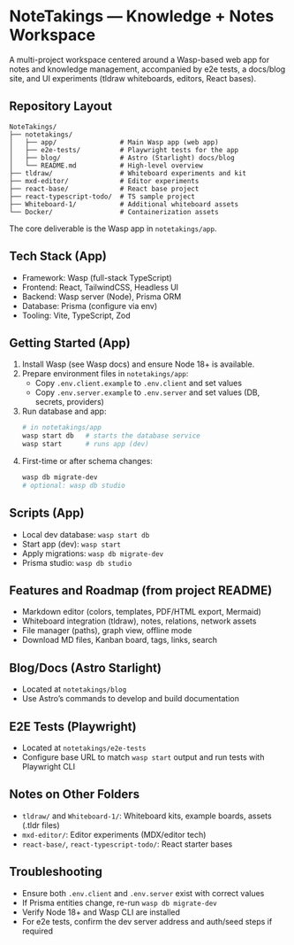 # NoteTakings — Knowledge + Notes Workspace

A multi-project workspace centered around a Wasp-based web app for notes and knowledge management, accompanied by e2e tests, a docs/blog site, and UI experiments (tldraw whiteboards, editors, React bases).

## Repository Layout
```
NoteTakings/
├── notetakings/
│   ├── app/                # Main Wasp app (web app)
│   ├── e2e-tests/          # Playwright tests for the app
│   ├── blog/               # Astro (Starlight) docs/blog
│   └── README.md           # High-level overview
├── tldraw/                 # Whiteboard experiments and kit
├── mxd-editor/             # Editor experiments
├── react-base/             # React base project
├── react-typescript-todo/  # TS sample project
├── Whiteboard-1/           # Additional whiteboard assets
└── Docker/                 # Containerization assets
```

The core deliverable is the Wasp app in `notetakings/app`.

## Tech Stack (App)
- Framework: Wasp (full-stack TypeScript)
- Frontend: React, TailwindCSS, Headless UI
- Backend: Wasp server (Node), Prisma ORM
- Database: Prisma (configure via env)
- Tooling: Vite, TypeScript, Zod

## Getting Started (App)
1. Install Wasp (see Wasp docs) and ensure Node 18+ is available.
2. Prepare environment files in `notetakings/app`:
   - Copy `.env.client.example` to `.env.client` and set values
   - Copy `.env.server.example` to `.env.server` and set values (DB, secrets, providers)
3. Run database and app:
   ```bash
   # in notetakings/app
   wasp start db   # starts the database service
   wasp start      # runs app (dev)
   ```
4. First-time or after schema changes:
   ```bash
   wasp db migrate-dev
   # optional: wasp db studio
   ```

## Scripts (App)
- Local dev database: `wasp start db`
- Start app (dev): `wasp start`
- Apply migrations: `wasp db migrate-dev`
- Prisma studio: `wasp db studio`

## Features and Roadmap (from project README)
- Markdown editor (colors, templates, PDF/HTML export, Mermaid)
- Whiteboard integration (tldraw), notes, relations, network assets
- File manager (paths), graph view, offline mode
- Download MD files, Kanban board, tags, links, search

## Blog/Docs (Astro Starlight)
- Located at `notetakings/blog`
- Use Astro’s commands to develop and build documentation

## E2E Tests (Playwright)
- Located at `notetakings/e2e-tests`
- Configure base URL to match `wasp start` output and run tests with Playwright CLI

## Notes on Other Folders
- `tldraw/` and `Whiteboard-1/`: Whiteboard kits, example boards, assets (.tldr files)
- `mxd-editor/`: Editor experiments (MDX/editor tech)
- `react-base/`, `react-typescript-todo/`: React starter bases

## Troubleshooting
- Ensure both `.env.client` and `.env.server` exist with correct values
- If Prisma entities change, re-run `wasp db migrate-dev`
- Verify Node 18+ and Wasp CLI are installed
- For e2e tests, confirm the dev server address and auth/seed steps if required

